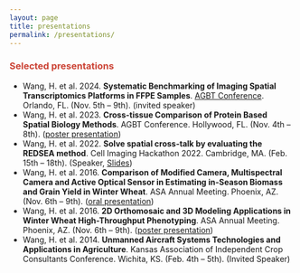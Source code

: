 ```yaml
---
layout: page
title: presentations
permalink: /presentations/
---
```


### <span style="color:#CB4335">Selected presentations</span>

- Wang, H. et al. 2024. **Systematic Benchmarking of Imaging Spatial Transcriptomics Platforms in FFPE Samples**. [AGBT Conference](https://www.agbt.org/events/general-meeting/agenda/). Orlando, FL. (Nov. 5th – 9th). (invited speaker)
- Wang, H. et al. 2023. **Cross-tissue Comparison of Protein Based Spatial Biology Methods**. AGBT Conference. Hollywood, FL. (Nov. 4th – 8th). ([poster presentation](https://docs.google.com/presentation/d/1SsD6DezD7aeCQ17bcThbsFEfNSL8cqRd6e9jP0dVmkU/edit#slide=id.g200de9b8d93_0_2))
- Wang, H. et al. 2022. **Solve spatial cross-talk by evaluating the REDSEA method**. Cell Imaging Hackathon 2022. Cambridge, MA. (Feb. 15th – 18th). (Speaker, [Slides](https://docs.google.com/presentation/d/1Dbwti7Q_Z4DwvD_F-2WFgsqGeEGV7tZFxILE5XgvDwk/edit#slide=id.p))
- Wang, H. et al. 2016. **Comparison of Modified Camera, Multispectral Camera and Active Optical Sensor in Estimating in-Season Biomass and Grain Yield in Winter Wheat**. ASA Annual Meeting. Phoenix, AZ. (Nov. 6th – 9th). ([oral presentation](https://scisoc.confex.com/crops/2016am/webprogram/Paper100680.html))
- Wang, H. et al. 2016. **2D Orthomosaic and 3D Modeling Applications in Winter Wheat High-Throughput Phenotyping**. ASA Annual Meeting. Phoenix, AZ. (Nov. 6th – 9th). ([poster presentation](https://scisoc.confex.com/crops/2016am/webprogram/Session15495.html))
- Wang, H. et al. 2014. **Unmanned Aircraft Systems Technologies and Applications in Agriculture**. Kansas Association of Independent Crop Consultants Conference. Wichita, KS. (Feb. 4th – 5th). (Invited Speaker)
